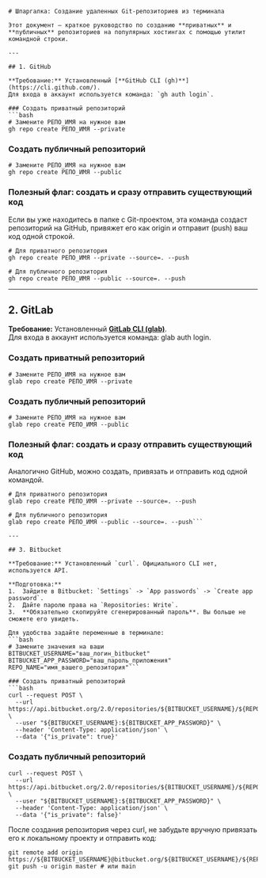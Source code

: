 
````
# Шпаргалка: Создание удаленных Git-репозиториев из терминала

Этот документ — краткое руководство по созданию **приватных** и **публичных** репозиториев на популярных хостингах с помощью утилит командной строки.

---

## 1. GitHub

**Требование:** Установленный [**GitHub CLI (gh)**](https://cli.github.com/).
Для входа в аккаунт используется команда: `gh auth login`.

### Создать приватный репозиторий
```bash
# Замените РЕПО_ИМЯ на нужное вам
gh repo create РЕПО_ИМЯ --private
````


### Создать публичный репозиторий

```
# Замените РЕПО_ИМЯ на нужное вам
gh repo create РЕПО_ИМЯ --public
```


### Полезный флаг: создать и сразу отправить существующий код

Если вы уже находитесь в папке с Git-проектом, эта команда создаст репозиторий на GitHub, привяжет его как origin и отправит (push) ваш код одной строкой.


```
# Для приватного репозитория
gh repo create РЕПО_ИМЯ --private --source=. --push

# Для публичного репозитория
gh repo create РЕПО_ИМЯ --public --source=. --push
```


---

## 2. GitLab

**Требование:** Установленный [**GitLab CLI (glab)**](https://www.google.com/url?sa=E&q=https%3A%2F%2Fgitlab.com%2Fgitlab-org%2Fcli).  
Для входа в аккаунт используется команда: glab auth login.

### Создать приватный репозиторий


```
# Замените РЕПО_ИМЯ на нужное вам
glab repo create РЕПО_ИМЯ --private
```


### Создать публичный репозиторий


```
# Замените РЕПО_ИМЯ на нужное вам
glab repo create РЕПО_ИМЯ --public
```


### Полезный флаг: создать и сразу отправить существующий код

Аналогично GitHub, можно создать, привязать и отправить код одной командой.


````
# Для приватного репозитория
glab repo create РЕПО_ИМЯ --private --source=. --push

# Для публичного репозитория
glab repo create РЕПО_ИМЯ --public --source=. --push```

---

## 3. Bitbucket

**Требование:** Установленный `curl`. Официального CLI нет, используется API.

**Подготовка:**
1.  Зайдите в Bitbucket: `Settings` -> `App passwords` -> `Create app password`.
2.  Дайте паролю права на `Repositories: Write`.
3.  **Обязательно скопируйте сгенерированный пароль**. Вы больше не сможете его увидеть.

Для удобства задайте переменные в терминале:
```bash
# Замените значения на ваши
BITBUCKET_USERNAME="ваш_логин_bitbucket"
BITBUCKET_APP_PASSWORD="ваш_пароль_приложения"
REPO_NAME="имя_вашего_репозитория"```

### Создать приватный репозиторий
```bash
curl --request POST \
  --url https://api.bitbucket.org/2.0/repositories/${BITBUCKET_USERNAME}/${REPO_NAME} \
  --user "${BITBUCKET_USERNAME}:${BITBUCKET_APP_PASSWORD}" \
  --header 'Content-Type: application/json' \
  --data '{"is_private": true}'
````


### Создать публичный репозиторий


```
curl --request POST \
  --url https://api.bitbucket.org/2.0/repositories/${BITBUCKET_USERNAME}/${REPO_NAME} \
  --user "${BITBUCKET_USERNAME}:${BITBUCKET_APP_PASSWORD}" \
  --header 'Content-Type: application/json' \
  --data '{"is_private": false}'
```


После создания репозитория через curl, не забудьте вручную привязать его к локальному проекту и отправить код:


```
git remote add origin https://${BITBUCKET_USERNAME}@bitbucket.org/${BITBUCKET_USERNAME}/${REPO_NAME}.git
git push -u origin master # или main
```